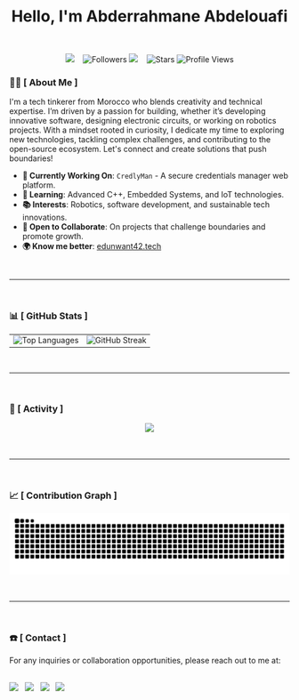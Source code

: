 <h1 align="center">
Hello, I'm Abderrahmane Abdelouafi
</h1>

<br>

<p align="center">
  <img src="https://img.shields.io/github/last-commit/ababdelo/ababdelo?style=flat-square" /> &nbsp;&nbsp;
  <img alt="Followers" src="https://img.shields.io/github/followers/ababdelo?color=2770BB" />
  <img src="https://img.shields.io/github/commit-activity/m/ababdelo/ababdelo?style=flat-square" /> &nbsp;&nbsp;
  <img alt="Stars" src="https://img.shields.io/github/stars/ababdelo?color=2770BB" />
  <img alt="Profile Views" src="https://komarev.com/ghpvc/?username=ababdelo&color=blue&style=flat" />
</p>

### 🧑‍💻 [ About Me ]

I'm a tech tinkerer from Morocco who blends creativity and technical expertise. I’m driven by a passion for building, whether it’s developing innovative software, designing electronic circuits, or working on robotics projects. With a mindset rooted in curiosity, I dedicate my time to exploring new technologies, tackling complex challenges, and contributing to the open-source ecosystem. Let's connect and create solutions that push boundaries!

- **🔭 Currently Working On**: `CredlyMan` - A secure credentials manager web platform.
- **🌱 Learning**: Advanced C++, Embedded Systems, and IoT technologies.
- **📚 Interests**: Robotics, software development, and sustainable tech innovations.
- **🤝 Open to Collaborate**: On projects that challenge boundaries and promote growth.
- **🌍 Know me better**: [edunwant42.tech](https://edunwant42.tech)

<br>

---

<br>

### 📊 [ GitHub Stats ]

<table align="center">
  <tr>
    <td align="center">
      <img width="450" src="https://github-readme-stats.vercel.app/api/top-langs/?username=ababdelo&layout=compact&hide_border=true&include_all_commits=true&count_private=true&theme=transparent" alt="Top Languages" />
    </td>
    <td align="center">
      <img src="https://github-readme-streak-stats.herokuapp.com?user=ababdelo&theme=github-dark-blue&hide_border=true&border_radius=5" alt="GitHub Streak" />
    </td>
  </tr>
</table>

<!--
<br>

<p align="center">
      <img src="https://awesome-github-stats.azurewebsites.net/user-stats/ababdelo?cardType=level&theme=github-dark&preferLogin=false&Border=646464FA" alt="rank stat"/>
</p>
--->

<br>

---

<br>

### 📝 [ Activity ]

<p align="center">
  <img src="https://github-readme-activity-graph.vercel.app/graph?username=ababdelo&bg_color=212429&color=B0CAFF&line=6E81A5&point=F5F5F5&area=true&hide_border=false" />
</p>

<br>

---

<br>

### 📈 [ Contribution Graph ]


<p align="center">
  <img src="https://github.com/ababdelo/ababdelo/blob/output/github-contribution-grid-snake-dark.svg" alt="Contribution Graph" />
</p>

<br>

---

<br>

### ☎️ [ Contact ]

For any inquiries or collaboration opportunities, please reach out to me at:

<p align="center" style="display: inline;">
  <br>
    <a href="mailto:ababdelo.ed42@gmail.com"> <img src="https://img.shields.io/badge/Gmail-EA4335?style=flat&logo=gmail&logoColor=white"/></a>&nbsp;&nbsp;
    <a href="https://www.linkedin.com/in/ababdelo"> <img src="https://img.shields.io/badge/LinkedIn-0A66C2?style=flat&logo=linkedin&logoColor=white"/></a>&nbsp;&nbsp;
    <a href="https://github.com/ababdelo"> <img src="https://img.shields.io/badge/GitHub-181717?style=flat&logo=github&logoColor=white"/></a>&nbsp;&nbsp;
    <a href="https://www.instagram.com/edunwant42"> <img src="https://img.shields.io/badge/Instagram-E4405F?style=flat&logo=instagram&logoColor=white"/></a>&nbsp;&nbsp;
</p>
